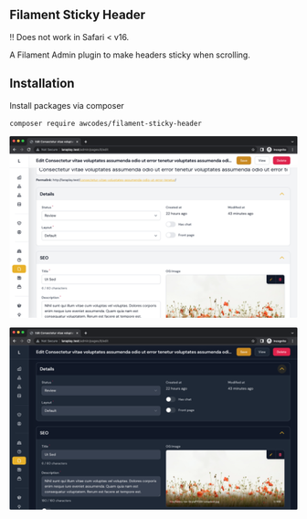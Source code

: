 ## Filament Sticky Header

:bangbang: Does not work in Safari < v16.

A Filament Admin plugin to make headers sticky when scrolling.

## Installation

Install packages via composer

```bash
composer require awcodes/filament-sticky-header
```

![screenshot in light mode](./images/screenshot-light.png)

![screenshot in dark mode](./images/screenshot-dark.png)

